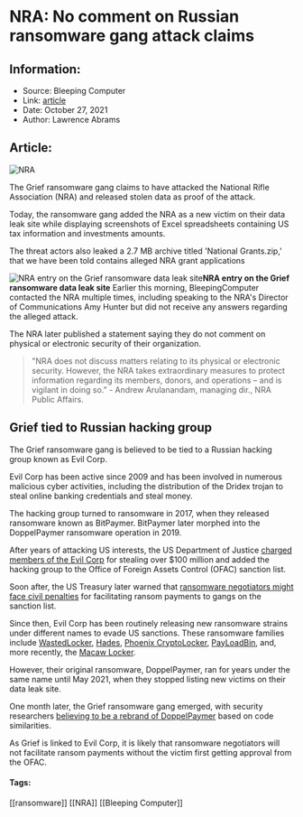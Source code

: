 # NRA: No comment on Russian ransomware gang attack claims
### 

## Information:
+ Source: Bleeping Computer
+ Link: [article](https://www.bleepingcomputer.com/news/security/nra-no-comment-on-russian-ransomware-gang-attack-claims/)
+ Date: October 27, 2021
+ Author: Lawrence Abrams


## Article:
![NRA](https://www.bleepstatic.com/content/hl-images/2021/10/27/NRA.jpg)


The Grief ransomware gang claims to have attacked the National Rifle Association (NRA) and released stolen data as proof of the attack.


Today, the ransomware gang added the NRA as a new victim on their data leak site while displaying screenshots of Excel spreadsheets containing US tax information and investments amounts. 


The threat actors also leaked a 2.7 MB archive titled 'National Grants.zip,' that we have been told contains alleged NRA grant applications



![NRA entry on the Grief ransomware data leak site](https://www.bleepstatic.com/images/news/ransomware/attacks/n/nra/data-leak-site-nra.jpg)**NRA entry on the Grief ransomware data leak site**
Earlier this morning, BleepingComputer contacted the NRA multiple times, including speaking to the NRA's Director of Communications Amy Hunter but did not receive any answers regarding the alleged attack.


The NRA later published a statement saying they do not comment on physical or electronic security of their organization.



> 
> "NRA does not discuss matters relating to its physical or electronic security. However, the NRA takes extraordinary measures to protect information regarding its members, donors, and operations – and is vigilant in doing so.” - Andrew Arulanandam, managing dir., NRA Public Affairs.
> 
> 
> 


Grief tied to Russian hacking group
-----------------------------------


The Grief ransomware gang is believed to be tied to a Russian hacking group known as Evil Corp.


Evil Corp has been active since 2009 and has been involved in numerous malicious cyber activities, including the distribution of the Dridex trojan to steal online banking credentials and steal money.


The hacking group turned to ransomware in 2017, when they released ransomware known as BitPaymer. BitPaymer later morphed into the DoppelPaymer ransomware operation in 2019.


After years of attacking US interests, the US Department of Justice [charged members of the Evil Corp](https://www.bleepingcomputer.com/news/security/evil-corp-hackers-charged-for-stealing-over-100-million/) for stealing over $100 million and added the hacking group to the Office of Foreign Assets Control (OFAC) sanction list.


Soon after, the US Treasury later warned that [ransomware negotiators might face civil penalties](https://www.bleepingcomputer.com/news/security/us-govt-warns-of-sanction-risks-for-facilitating-ransomware-payments/) for facilitating ransom payments to gangs on the sanction list.


Since then, Evil Corp has been routinely releasing new ransomware strains under different names to evade US sanctions. These ransomware families include [WastedLocker](https://www.bleepingcomputer.com/news/security/new-wastedlocker-ransomware-distributed-via-fake-program-updates/), [Hades](https://www.bleepingcomputer.com/news/security/evil-corp-switches-to-hades-ransomware-to-evade-sanctions/), [Phoenix CryptoLocker](https://www.bleepingcomputer.com/news/security/insurance-giant-cna-hit-by-new-phoenix-cryptolocker-ransomware/), [PayLoadBin](https://www.bleepingcomputer.com/news/security/new-evil-corp-ransomware-mimics-payloadbin-gang-to-evade-us-sanctions/), and, more recently, the [Macaw Locker](https://www.bleepingcomputer.com/news/security/evil-corp-demands-40-million-in-new-macaw-ransomware-attacks/).


However, their original ransomware, DoppelPaymer, ran for years under the same name until May 2021, when they stopped listing new victims on their data leak site.


One month later, the Grief ransomware gang emerged, with security researchers [believing to be a rebrand of DoppelPaymer](https://www.bleepingcomputer.com/news/security/doppelpaymer-ransomware-gang-rebrands-as-the-grief-group/) based on code similarities.


As Grief is linked to Evil Corp, it is likely that ransomware negotiators will not facilitate ransom payments without the victim first getting approval from the OFAC.




#### Tags:
[[ransomware]] [[NRA]] [[Bleeping Computer]]
